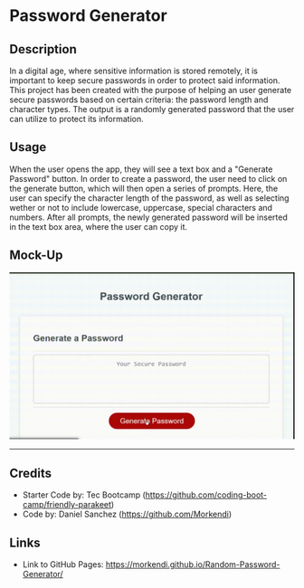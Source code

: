 # Password Generator

## Description
In a digital age, where sensitive information is stored remotely, it is important to keep secure passwords in order to protect said information. This project has been created with the purpose of helping an user generate secure passwords based on certain criteria: the password length and character types. The output is a randomly generated password that the user can utilize to protect its information.

## Usage
When the user opens the app, they will see a text box and a "Generate Password" button. In order to create a password, the user need to click on the generate button, which will then open a series of prompts. Here, the user can specify the character length of the password, as well as selecting wether or not to include lowercase, uppercase, special characters and numbers. After all prompts, the newly generated password will be inserted in the text box area, where the user can copy it.

## Mock-Up

![GIF of finished webpage](./docs/assets/../../Develop/assets/media/Password-Mockup.gif)

--- 

## Credits

- Starter Code by: Tec Bootcamp (https://github.com/coding-boot-camp/friendly-parakeet)
- Code by: Daniel Sanchez (https://github.com/Morkendi)

## Links
- Link to GitHub Pages: https://morkendi.github.io/Random-Password-Generator/
